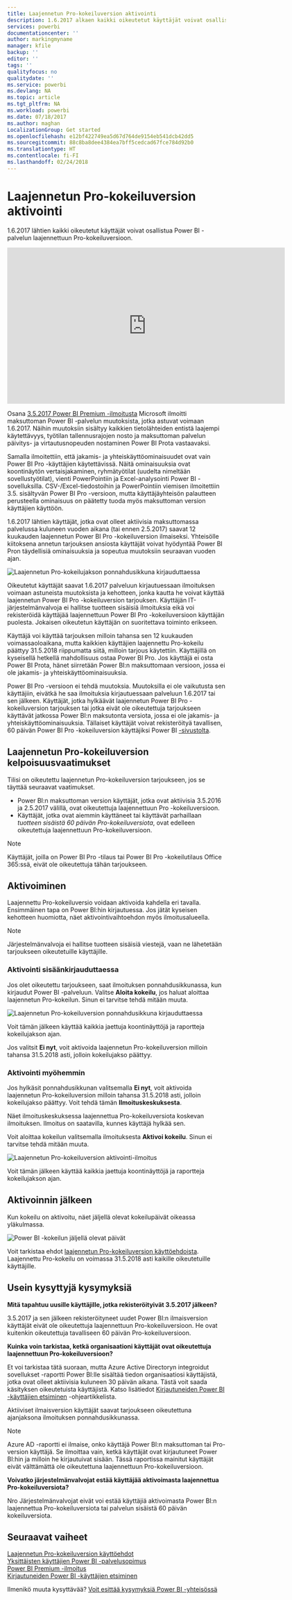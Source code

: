 ```yaml
---
title: Laajennetun Pro-kokeiluversion aktivointi
description: 1.6.2017 alkaen kaikki oikeutetut käyttäjät voivat osallistua Power BI -palvelun laajennettuun Pro-kokeiluversioon.
services: powerbi
documentationcenter: ''
author: markingmyname
manager: kfile
backup: ''
editor: ''
tags: ''
qualityfocus: no
qualitydate: ''
ms.service: powerbi
ms.devlang: NA
ms.topic: article
ms.tgt_pltfrm: NA
ms.workload: powerbi
ms.date: 07/18/2017
ms.author: maghan
LocalizationGroup: Get started
ms.openlocfilehash: e12bf422749ea5d67d764de9154eb541dcb42dd5
ms.sourcegitcommit: 88c8ba8dee4384ea7bff5cedcad67fce784d92b0
ms.translationtype: HT
ms.contentlocale: fi-FI
ms.lasthandoff: 02/24/2018
---
```

# <a name="extended-pro-trial-activation"></a>Laajennetun Pro-kokeiluversion aktivointi
1.6.2017 lähtien kaikki oikeutetut käyttäjät voivat osallistua Power BI -palvelun laajennettuun Pro-kokeiluversioon.

<iframe width="640" height="360" src="https://www.youtube.com/embed/tPsNoPyY9aA?showinfo=0" frameborder="0" allowfullscreen></iframe>

Osana [3.5.2017 Power BI Premium -ilmoitusta](https://powerbi.microsoft.com/blog/microsoft-accelerates-modern-bi-adoption-with-power-bi-premium/) Microsoft ilmoitti maksuttoman Power BI -palvelun muutoksista, jotka astuvat voimaan 1.6.2017. Näihin muutoksiin sisältyy kaikkien tietolähteiden entistä laajempi käytettävyys, työtilan tallennusrajojen nosto ja maksuttoman palvelun päivitys- ja virtautusnopeuden nostaminen Power BI Prota vastaavaksi.

Samalla ilmoitettiin, että jakamis- ja yhteiskäyttöominaisuudet ovat vain Power BI Pro -käyttäjien käytettävissä. Näitä ominaisuuksia ovat koontinäytön vertaisjakaminen, ryhmätyötilat (uudelta nimeltään sovellustyötilat), vienti PowerPointiin ja Excel-analysointi Power BI -sovelluksilla. CSV-/Excel-tiedostoihin ja PowerPointiin viemisen ilmoitettiin 3.5. sisältyvän Power BI Pro -versioon, mutta käyttäjäyhteisön palautteen perusteella ominaisuus on päätetty tuoda myös maksuttoman version käyttäjien käyttöön.

1.6.2017 lähtien käyttäjät, jotka ovat olleet aktiivisia maksuttomassa palvelussa kuluneen vuoden aikana (tai ennen 2.5.2017) saavat 12 kuukauden laajennetun Power BI Pro -kokeiluversion ilmaiseksi. Yhteisölle kiitoksena annetun tarjouksen ansiosta käyttäjät voivat hyödyntää Power BI Pron täydellisiä ominaisuuksia ja sopeutua muutoksiin seuraavan vuoden ajan.

![Laajennetun Pro-kokeilujakson ponnahdusikkuna kirjauduttaessa](media/service-extended-pro-trial/extended-pro-trial-activate-pop-up.png)

Oikeutetut käyttäjät saavat 1.6.2017 palveluun kirjautuessaan ilmoituksen voimaan astuneista muutoksista ja kehotteen, jonka kautta he voivat käyttää laajennetun Power BI Pro -kokeiluversion tarjouksen. Käyttäjän IT-järjestelmänvalvoja ei hallitse tuotteen sisäisiä ilmoituksia eikä voi rekisteröidä käyttäjää laajennettuun Power BI Pro -kokeiluversioon käyttäjän puolesta. Jokaisen oikeutetun käyttäjän on suoritettava toiminto erikseen.

Käyttäjä voi käyttää tarjouksen milloin tahansa sen 12 kuukauden voimassaoloaikana, mutta kaikkien käyttäjien laajennettu Pro-kokeilu päättyy 31.5.2018 riippumatta siitä, milloin tarjous käytettiin. Käyttäjillä on kyseisellä hetkellä mahdollisuus ostaa Power BI Pro. Jos käyttäjä ei osta Power BI Prota, hänet siirretään Power BI:n maksuttomaan versioon, jossa ei ole jakamis- ja yhteiskäyttöominaisuuksia.

Power BI Pro -versioon ei tehdä muutoksia. Muutoksilla ei ole vaikutusta sen käyttäjiin, eivätkä he saa ilmoituksia kirjautuessaan palveluun 1.6.2017 tai sen jälkeen. Käyttäjät, jotka hylkäävät laajennetun Power BI Pro -kokeiluversion tarjouksen tai jotka eivät ole oikeutettuja tarjoukseen käyttävät jatkossa Power BI:n maksutonta versiota, jossa ei ole jakamis- ja yhteiskäyttöominaisuuksia. Tällaiset käyttäjät voivat rekisteröityä tavallisen, 60 päivän Power BI Pro -kokeiluversion käyttäjiksi Power BI [-sivustolta](https://powerbi.microsoft.com/get-started/).

## <a name="eligibility-for-extended-pro-trial"></a>Laajennetun Pro-kokeiluversion kelpoisuusvaatimukset
Tilisi on oikeutettu laajennetun Pro-kokeiluversion tarjoukseen, jos se täyttää seuraavat vaatimukset.

* Power BI:n maksuttoman version käyttäjät, jotka ovat aktiivisia 3.5.2016 ja 2.5.2017 välillä, ovat oikeutettuja laajennettuun Pro -kokeiluversioon.
* Käyttäjät, jotka ovat aiemmin käyttäneet tai käyttävät parhaillaan *tuotteen sisäistä 60 päivän Pro-kokeiluversiota*, ovat edelleen oikeutettuja laajennettuun Pro-kokeiluversioon.

> [!NOTE]
> Käyttäjät, joilla on Power BI Pro -tilaus tai Power BI Pro -kokeilutilaus Office 365:ssä, eivät ole oikeutettuja tähän tarjoukseen.
> 
> 

## <a name="how-to-activate"></a>Aktivoiminen
Laajennettu Pro-kokeiluversio voidaan aktivoida kahdella eri tavalla. Ensimmäinen tapa on Power BI:hin kirjautuessa. Jos jätät kyseisen kehotteen huomiotta, näet aktivointivaihtoehdon myös ilmoitusalueella.

> [!NOTE]
> Järjestelmänvalvoja ei hallitse tuotteen sisäisiä viestejä, vaan ne lähetetään tarjoukseen oikeutetuille käyttäjille.
> 
> 

### <a name="experience-at-sign-in"></a>Aktivointi sisäänkirjauduttaessa
Jos olet oikeutettu tarjoukseen, saat ilmoituksen ponnahdusikkunassa, kun kirjaudut Power BI -palveluun. Valitse **Aloita kokeilu**, jos haluat aloittaa laajennetun Pro-kokeilun. Sinun ei tarvitse tehdä mitään muuta.

![Laajennetun Pro-kokeiluversion ponnahdusikkuna kirjauduttaessa](media/service-extended-pro-trial/extended-pro-trial-pop-up.png)

Voit tämän jälkeen käyttää kaikkia jaettuja koontinäyttöjä ja raportteja kokeilujakson ajan.

Jos valitsit **Ei nyt**, voit aktivoida laajennetun Pro-kokeiluversion milloin tahansa 31.5.2018 asti, jolloin kokeilujakso päättyy.

### <a name="activation-at-a-later-date"></a>Aktivointi myöhemmin
Jos hylkäsit ponnahdusikkunan valitsemalla **Ei nyt**, voit aktivoida laajennetun Pro-kokeiluversion milloin tahansa 31.5.2018 asti, jolloin kokeilujakso päättyy. Voit tehdä tämän **Ilmoituskeskuksesta**.

Näet ilmoituskeskuksessa laajennettua Pro-kokeiluversiota koskevan ilmoituksen. Ilmoitus on saatavilla, kunnes käyttäjä hylkää sen.

Voit aloittaa kokeilun valitsemalla ilmoituksesta **Aktivoi kokeilu**. Sinun ei tarvitse tehdä mitään muuta.

![Laajennetun Pro-kokeiluversion aktivointi-ilmoitus](media/service-extended-pro-trial/extended-pro-trial-notification.png)

Voit tämän jälkeen käyttää kaikkia jaettuja koontinäyttöjä ja raportteja kokeilujakson ajan.

## <a name="after-activation"></a>Aktivoinnin jälkeen
Kun kokeilu on aktivoitu, näet jäljellä olevat kokeilupäivät oikeassa yläkulmassa.

![Power BI -kokeilun jäljellä olevat päivät](media/service-extended-pro-trial/powerbi-trial-days-left.png)

Voit tarkistaa ehdot [laajennetun Pro-kokeiluversion käyttöehdoista](https://aka.ms/power-bi-trial). Laajennettu Pro-kokeilu on voimassa 31.5.2018 asti kaikille oikeutetuille käyttäjille.

## <a name="frequently-asked-questions"></a>Usein kysyttyjä kysymyksiä
**Mitä tapahtuu uusille käyttäjille, jotka rekisteröityivät 3.5.2017 jälkeen?**

3.5.2017 ja sen jälkeen rekisteröityneet uudet Power BI:n ilmaisversion käyttäjät eivät ole oikeutettuja laajennettuun Pro-kokeiluversioon. He ovat kuitenkin oikeutettuja tavalliseen 60 päivän Pro-kokeiluversioon.

**Kuinka voin tarkistaa, ketkä organisaationi käyttäjät ovat oikeutettuja laajennettuun Pro-kokeiluversioon?**

Et voi tarkistaa tätä suoraan, mutta Azure Active Directoryn integroidut sovellukset -raportti Power BI:lle sisältää tiedon organisaatiosi käyttäjistä, jotka ovat olleet aktiivisia kuluneen 30 päivän aikana. Tästä voit saada käsityksen oikeutetuista käyttäjistä. Katso lisätiedot [Kirjautuneiden Power BI -käyttäjien etsiminen](service-admin-access-usage.md) -ohjeartikkelista.

Aktiiviset ilmaisversion käyttäjät saavat tarjoukseen oikeutettuna ajanjaksona ilmoituksen ponnahdusikkunassa. 

> [!NOTE]
> Azure AD -raportti ei ilmaise, onko käyttäjä Power BI:n maksuttoman tai Pro-version käyttäjä. Se ilmoittaa vain, ketkä käyttäjät ovat kirjautuneet Power BI:hin ja milloin he kirjautuivat sisään. Tässä raportissa mainitut käyttäjät eivät välttämättä ole oikeutettuna laajennettuun Pro-kokeiluversioon.
> 
> 

**Voivatko järjestelmänvalvojat estää käyttäjää aktivoimasta laajennettua Pro-kokeiluversiota?**

Nro Järjestelmänvalvojat eivät voi estää käyttäjiä aktivoimasta Power BI:n laajennettua Pro-kokeiluversiota tai palvelun sisäistä 60 päivän kokeiluversiota.

## <a name="next-steps"></a>Seuraavat vaiheet
[Laajennetun Pro-kokeiluversion käyttöehdot](https://aka.ms/power-bi-trial)  
[Yksittäisten käyttäjien Power BI -palvelusopimus](https://powerbi.microsoft.com/terms-of-service/)  
[Power BI Premium -ilmoitus](https://aka.ms/pbipremium-announcement)  
[Kirjautuneiden Power BI -käyttäjien etsiminen](service-admin-access-usage.md)

Ilmenikö muuta kysyttävää? [Voit esittää kysymyksiä Power BI -yhteisössä](https://community.powerbi.com/)

